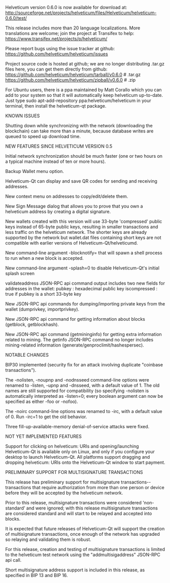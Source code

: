 Helveticum version 0.6.0 is now available for download at:
http://sourceforge.net/projects/helveticum/files/Helveticum/helveticum-0.6.0/test/

This release includes more than 20 language localizations.
More translations are welcome; join the
project at Transifex to help:
https://www.transifex.net/projects/p/helveticum/

Please report bugs using the issue tracker at github:
https://github.com/helveticum/helveticum/issues

Project source code is hosted at github; we are no longer
distributing .tar.gz files here, you can get them
directly from github:
https://github.com/helveticum/helveticum/tarball/v0.6.0  # .tar.gz
https://github.com/helveticum/helveticum/zipball/v0.6.0  # .zip

For Ubuntu users, there is a ppa maintained by Matt Corallo which
you can add to your system so that it will automatically keep
helveticum up-to-date.  Just type
sudo apt-add-repository ppa:helveticum/helveticum
in your terminal, then install the helveticum-qt package.


KNOWN ISSUES

Shutting down while synchronizing with the network
(downloading the blockchain) can take more than a minute,
because database writes are queued to speed up download
time.


NEW FEATURES SINCE HELVETICUM VERSION 0.5

Initial network synchronization should be much faster
(one or two hours on a typical machine instead of ten or more
hours).

Backup Wallet menu option.

Helveticum-Qt can display and save QR codes for sending
and receiving addresses.

New context menu on addresses to copy/edit/delete them.

New Sign Message dialog that allows you to prove that you
own a helveticum address by creating a digital
signature.

New wallets created with this version will
use 33-byte 'compressed' public keys instead of
65-byte public keys, resulting in smaller
transactions and less traffic on the helveticum
network. The shorter keys are already supported
by the network but wallet.dat files containing
short keys are not compatible with earlier
versions of Helveticum-Qt/helveticumd.

New command-line argument -blocknotify=<command>
that will spawn a shell process to run <command> 
when a new block is accepted.

New command-line argument -splash=0 to disable
Helveticum-Qt's initial splash screen

validateaddress JSON-RPC api command output includes
two new fields for addresses in the wallet:
pubkey : hexadecimal public key
iscompressed : true if pubkey is a short 33-byte key

New JSON-RPC api commands for dumping/importing
private keys from the wallet (dumprivkey, importprivkey).

New JSON-RPC api command for getting information about
blocks (getblock, getblockhash).

New JSON-RPC api command (getmininginfo) for getting
extra information related to mining. The getinfo
JSON-RPC command no longer includes mining-related
information (generate/genproclimit/hashespersec).



NOTABLE CHANGES

BIP30 implemented (security fix for an attack involving
duplicate "coinbase transactions").

The -nolisten, -noupnp and -nodnsseed command-line
options were renamed to -listen, -upnp and -dnsseed,
with a default value of 1. The old names are still
supported for compatibility (so specifying -nolisten
is automatically interpreted as -listen=0; every
boolean argument can now be specified as either
-foo or -nofoo).

The -noirc command-line options was renamed to
-irc, with a default value of 0. Run -irc=1 to
get the old behavior.

Three fill-up-available-memory denial-of-service
attacks were fixed.


NOT YET IMPLEMENTED FEATURES

Support for clicking on helveticum: URIs and
opening/launching Helveticum-Qt is available only on Linux,
and only if you configure your desktop to launch
Helveticum-Qt. All platforms support dragging and dropping
helveticum: URIs onto the Helveticum-Qt window to start
payment.


PRELIMINARY SUPPORT FOR MULTISIGNATURE TRANSACTIONS

This release has preliminary support for multisignature
transactions-- transactions that require authorization
from more than one person or device before they
will be accepted by the helveticum network.

Prior to this release, multisignature transactions
were considered 'non-standard' and were ignored;
with this release multisignature transactions are
considered standard and will start to be relayed
and accepted into blocks.

It is expected that future releases of Helveticum-Qt
will support the creation of multisignature transactions,
once enough of the network has upgraded so relaying
and validating them is robust.

For this release, creation and testing of multisignature
transactions is limited to the helveticum test network using
the "addmultisigaddress" JSON-RPC api call.

Short multisignature address support is included in this
release, as specified in BIP 13 and BIP 16.
